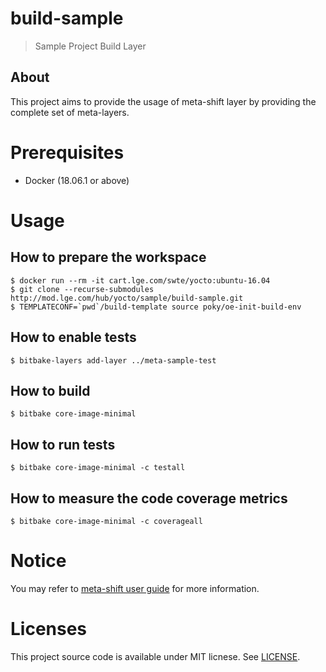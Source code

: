 # build-sample

> Sample Project Build Layer


## About

This project aims to provide the usage of meta-shift layer by providing the complete set of meta-layers.


# Prerequisites

* Docker (18.06.1 or above)


# Usage

## How to prepare the workspace

    $ docker run --rm -it cart.lge.com/swte/yocto:ubuntu-16.04
    $ git clone --recurse-submodules http://mod.lge.com/hub/yocto/sample/build-sample.git
    $ TEMPLATECONF=`pwd`/build-template source poky/oe-init-build-env

## How to enable tests

    $ bitbake-layers add-layer ../meta-sample-test

## How to build

    $ bitbake core-image-minimal

## How to run tests

    $ bitbake core-image-minimal -c testall

## How to measure the code coverage metrics

    $ bitbake core-image-minimal -c coverageall

# Notice

You may refer to [meta-shift user guide](http://mod.lge.com/hub/yocto/meta-shift/-/wikis/home) for more information.


# Licenses

This project source code is available under MIT licnese. See [LICENSE](LICENSE).